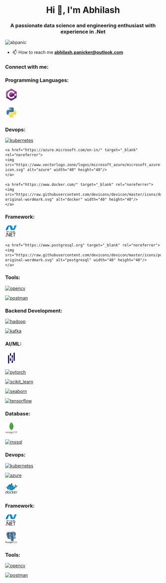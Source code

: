 <h1 align="center">Hi 👋, I'm Abhilash</h1>
<h3 align="center">A passionate data science and engineering enthusiast with experience in .Net</h3>

<p align="left"> <img src="https://komarev.com/ghpvc/?username=abpanic&label=Profile%20views&color=0e75b6&style=flat" alt="abpanic" /> </p>

- 📫 How to reach me **abhilash.panicker@outlook.com**

<h3 align="left">Connect with me:</h3>
<p align="left">
</p>

<h3 align="left">Programming Languages:</h3>
<p align="left"> 
	<a href="https://www.w3schools.com/cs/" target="_blank" rel="noreferrer"> 
	<img src="https://raw.githubusercontent.com/devicons/devicon/master/icons/csharp/csharp-original.svg" alt="csharp" width="40" height="40"/>
	</a>
</p>
<p align="left">		
	<a href="https://www.python.org" target="_blank" rel="noreferrer"> 
	<img src="https://raw.githubusercontent.com/devicons/devicon/master/icons/python/python-original.svg" alt="python" width="40" height="40"/>
	</a>
</p>


<h3 align="left">Devops:</h3>
<p align="left">
	<a href="https://kubernetes.io" target="_blank" rel="noreferrer"> 
	<img src="https://www.vectorlogo.zone/logos/kubernetes/kubernetes-icon.svg" alt="kubernetes" width="40" height="40"/> 
	</a>

	<a href="https://azure.microsoft.com/en-in/" target="_blank" rel="noreferrer">
	<img src="https://www.vectorlogo.zone/logos/microsoft_azure/microsoft_azure-icon.svg" alt="azure" width="40" height="40"/>
	</a> 
 
	<a href="https://www.docker.com/" target="_blank" rel="noreferrer">
	<img src="https://raw.githubusercontent.com/devicons/devicon/master/icons/docker/docker-original-wordmark.svg" alt="docker" width="40" height="40"/>
	</a>
</p>	

<h3 align="left">Framework:</h3>
<p align="left">
	<a href="https://dotnet.microsoft.com/" target="_blank" rel="noreferrer"> 
	<img src="https://raw.githubusercontent.com/devicons/devicon/master/icons/dot-net/dot-net-original-wordmark.svg" alt="dotnet" width="40" height="40"/> 
	</a>
	
	<a href="https://www.postgresql.org" target="_blank" rel="noreferrer"> 
	<img src="https://raw.githubusercontent.com/devicons/devicon/master/icons/postgresql/postgresql-original-wordmark.svg" alt="postgresql" width="40" height="40"/> 
	</a> 
</p>

<h3 align="left">Tools:</h3>
<p align="left">
	<a href="https://opencv.org/" target="_blank" rel="noreferrer"> 
	<img src="https://www.vectorlogo.zone/logos/opencv/opencv-icon.svg" alt="opencv" width="40" height="40"/>
	</a> 
<p align="left"> 
	<a href="https://postman.com" target="_blank" rel="noreferrer">
	<img src="https://www.vectorlogo.zone/logos/getpostman/getpostman-icon.svg" alt="postman" width="40" height="40"/> 
	</a> 
</p>

</p>

<h3 align="left">Backend Development:</h3>
<p align="left">
	<a href="https://hadoop.apache.org/" target="_blank" rel="noreferrer">
	<img src="https://www.vectorlogo.zone/logos/apache_hadoop/apache_hadoop-icon.svg" alt="hadoop" width="40" height="40"/>
	</a>
<p align="left"> 
	<a href="https://kafka.apache.org/" target="_blank" rel="noreferrer"> 
	<img src="https://www.vectorlogo.zone/logos/apache_kafka/apache_kafka-icon.svg" alt="kafka" width="40" height="40"/>
	</a> 
</p>
	
<h3 align="left">AI/ML:</h3>
<p align="left">
	 <a href="https://pandas.pydata.org/" target="_blank" rel="noreferrer"> 
	 <img src="https://raw.githubusercontent.com/devicons/devicon/2ae2a900d2f041da66e950e4d48052658d850630/icons/pandas/pandas-original.svg" alt="pandas" width="40" height="40"/>
	 </a>
<p align="left"> 	 
	 <a href="https://pytorch.org/" target="_blank" rel="noreferrer"> 
	 <img src="https://www.vectorlogo.zone/logos/pytorch/pytorch-icon.svg" alt="pytorch" width="40" height="40"/> 
	 </a> 
<p align="left"> 	 
	 <a href="https://scikit-learn.org/" target="_blank" rel="noreferrer">
	 <img src="https://upload.wikimedia.org/wikipedia/commons/0/05/Scikit_learn_logo_small.svg" alt="scikit_learn" width="40" height="40"/>
	 </a> 
<p align="left"> 	 
	 <a href="https://seaborn.pydata.org/" target="_blank" rel="noreferrer">
	 <img src="https://seaborn.pydata.org/_images/logo-mark-lightbg.svg" alt="seaborn" width="40" height="40"/>
	 </a>
<p align="left"> 	 
	 <a href="https://www.tensorflow.org" target="_blank" rel="noreferrer">
	 <img src="https://www.vectorlogo.zone/logos/tensorflow/tensorflow-icon.svg" alt="tensorflow" width="40" height="40"/> 
	 </a>
</p>


<h3 align="left">Database:</h3>
<p align="left">
  <a href="https://www.mongodb.com/" target="_blank" rel="noreferrer">
  <img src="https://raw.githubusercontent.com/devicons/devicon/master/icons/mongodb/mongodb-original-wordmark.svg" alt="mongodb" width="40" height="40"/> 
  </a>
<p align="left">   
   <a href="https://www.microsoft.com/en-us/sql-server" target="_blank" rel="noreferrer">
  <img src="https://www.svgrepo.com/show/303229/microsoft-sql-server-logo.svg" alt="mssql" width="40" height="40"/>
  </a> 
</p>

<h3 align="left">Devops:</h3>
<p align="left">
	<a href="https://kubernetes.io" target="_blank" rel="noreferrer"> 
	<img src="https://www.vectorlogo.zone/logos/kubernetes/kubernetes-icon.svg" alt="kubernetes" width="40" height="40"/> 
	</a>
<p align="left"> 
	<a href="https://azure.microsoft.com/en-in/" target="_blank" rel="noreferrer">
	<img src="https://www.vectorlogo.zone/logos/microsoft_azure/microsoft_azure-icon.svg" alt="azure" width="40" height="40"/>
	</a> 
<p align="left">  
	<a href="https://www.docker.com/" target="_blank" rel="noreferrer">
	<img src="https://raw.githubusercontent.com/devicons/devicon/master/icons/docker/docker-original-wordmark.svg" alt="docker" width="40" height="40"/>
	</a>
</p>	

<h3 align="left">Framework:</h3>
<p align="left">
	<a href="https://dotnet.microsoft.com/" target="_blank" rel="noreferrer"> 
	<img src="https://raw.githubusercontent.com/devicons/devicon/master/icons/dot-net/dot-net-original-wordmark.svg" alt="dotnet" width="40" height="40"/> 
	</a>
<p align="left"> 	
	<a href="https://www.postgresql.org" target="_blank" rel="noreferrer"> 
	<img src="https://raw.githubusercontent.com/devicons/devicon/master/icons/postgresql/postgresql-original-wordmark.svg" alt="postgresql" width="40" height="40"/> 
	</a> 
</p>

<h3 align="left">Tools:</h3>
<p align="left">
	<a href="https://opencv.org/" target="_blank" rel="noreferrer"> 
	<img src="https://www.vectorlogo.zone/logos/opencv/opencv-icon.svg" alt="opencv" width="40" height="40"/>
	</a> 
<p align="left"> 
	<a href="https://postman.com" target="_blank" rel="noreferrer">
	<img src="https://www.vectorlogo.zone/logos/getpostman/getpostman-icon.svg" alt="postman" width="40" height="40"/> 
	</a> 
</p>
